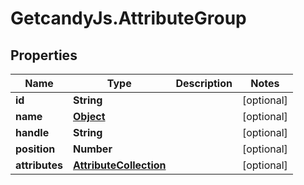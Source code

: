 # GetcandyJs.AttributeGroup

## Properties

Name | Type | Description | Notes
------------ | ------------- | ------------- | -------------
**id** | **String** |  | [optional] 
**name** | [**Object**](.md) |  | [optional] 
**handle** | **String** |  | [optional] 
**position** | **Number** |  | [optional] 
**attributes** | [**AttributeCollection**](AttributeCollection.md) |  | [optional] 


